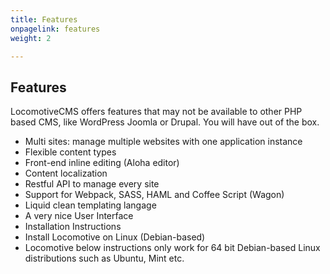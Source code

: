 ```yaml
---
title: Features
onpagelink: features
weight: 2

---
```


Features
--------

LocomotiveCMS offers features that may not be available to other PHP based CMS, like WordPress Joomla or Drupal. You will have out of the box.

- Multi sites: manage multiple websites with one application instance
- Flexible content types
- Front-end inline editing (Aloha editor)
- Content localization
- Restful API to manage every site
- Support for Webpack, SASS, HAML and Coffee Script (Wagon)
- Liquid clean templating langage
- A very nice User Interface
- Installation Instructions
- Install Locomotive on Linux (Debian-based)
- Locomotive below instructions only work for 64 bit Debian-based Linux distributions such as Ubuntu, Mint etc.
 